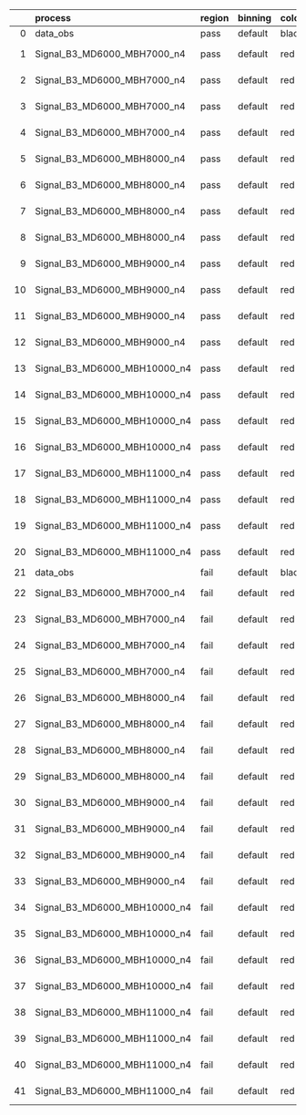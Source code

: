 |    | process                      | region   | binning   | color   | process_type   |   scale | variation   | source_filename                                                       | source_histname    | alias                        | title     |   combine_idx |     lnN |   shapes | syst_type   | direction   | variation_alias   |
|---:|:-----------------------------|:---------|:----------|:--------|:---------------|--------:|:------------|:----------------------------------------------------------------------|:-------------------|:-----------------------------|:----------|--------------:|--------:|---------:|:------------|:------------|:------------------|
|  0 | data_obs                     | pass     | default   | black   | DATA           |       1 | nominal     | ./histograms_for_2DAlphabet_v18//BH_Data.root                         | hpass              | Data                         | Data      |           nan | nan     |      nan | nan         | nan         | nan               |
|  1 | Signal_B3_MD6000_MBH7000_n4  | pass     | default   | red     | SIGNAL         |       1 | lumi        | ./histograms_for_2DAlphabet_v18//BH_Signal_B3_MD6000_MBH7000_n4.root  | hpass              | Signal_B3_MD6000_MBH7000_n4  | BH signal |           nan |   1.016 |      nan | lnN         | nan         | nan               |
|  2 | Signal_B3_MD6000_MBH7000_n4  | pass     | default   | red     | SIGNAL         |       1 | SVM         | ./histograms_for_2DAlphabet_v18//BH_Signal_B3_MD6000_MBH7000_n4.root  | hpass_SVMsyst_up   | Signal_B3_MD6000_MBH7000_n4  | BH signal |           nan | nan     |        1 | shapes      | Up          | SVMsyst           |
|  3 | Signal_B3_MD6000_MBH7000_n4  | pass     | default   | red     | SIGNAL         |       1 | SVM         | ./histograms_for_2DAlphabet_v18//BH_Signal_B3_MD6000_MBH7000_n4.root  | hpass_SVMsyst_down | Signal_B3_MD6000_MBH7000_n4  | BH signal |           nan | nan     |        1 | shapes      | Down        | SVMsyst           |
|  4 | Signal_B3_MD6000_MBH7000_n4  | pass     | default   | red     | SIGNAL         |       1 | nominal     | ./histograms_for_2DAlphabet_v18//BH_Signal_B3_MD6000_MBH7000_n4.root  | hpass              | Signal_B3_MD6000_MBH7000_n4  | BH signal |           nan | nan     |      nan | nan         | nan         | nan               |
|  5 | Signal_B3_MD6000_MBH8000_n4  | pass     | default   | red     | SIGNAL         |       1 | lumi        | ./histograms_for_2DAlphabet_v18//BH_Signal_B3_MD6000_MBH8000_n4.root  | hpass              | Signal_B3_MD6000_MBH8000_n4  | BH signal |           nan |   1.016 |      nan | lnN         | nan         | nan               |
|  6 | Signal_B3_MD6000_MBH8000_n4  | pass     | default   | red     | SIGNAL         |       1 | SVM         | ./histograms_for_2DAlphabet_v18//BH_Signal_B3_MD6000_MBH8000_n4.root  | hpass_SVMsyst_up   | Signal_B3_MD6000_MBH8000_n4  | BH signal |           nan | nan     |        1 | shapes      | Up          | SVMsyst           |
|  7 | Signal_B3_MD6000_MBH8000_n4  | pass     | default   | red     | SIGNAL         |       1 | SVM         | ./histograms_for_2DAlphabet_v18//BH_Signal_B3_MD6000_MBH8000_n4.root  | hpass_SVMsyst_down | Signal_B3_MD6000_MBH8000_n4  | BH signal |           nan | nan     |        1 | shapes      | Down        | SVMsyst           |
|  8 | Signal_B3_MD6000_MBH8000_n4  | pass     | default   | red     | SIGNAL         |       1 | nominal     | ./histograms_for_2DAlphabet_v18//BH_Signal_B3_MD6000_MBH8000_n4.root  | hpass              | Signal_B3_MD6000_MBH8000_n4  | BH signal |           nan | nan     |      nan | nan         | nan         | nan               |
|  9 | Signal_B3_MD6000_MBH9000_n4  | pass     | default   | red     | SIGNAL         |       1 | lumi        | ./histograms_for_2DAlphabet_v18//BH_Signal_B3_MD6000_MBH9000_n4.root  | hpass              | Signal_B3_MD6000_MBH9000_n4  | BH signal |           nan |   1.016 |      nan | lnN         | nan         | nan               |
| 10 | Signal_B3_MD6000_MBH9000_n4  | pass     | default   | red     | SIGNAL         |       1 | SVM         | ./histograms_for_2DAlphabet_v18//BH_Signal_B3_MD6000_MBH9000_n4.root  | hpass_SVMsyst_up   | Signal_B3_MD6000_MBH9000_n4  | BH signal |           nan | nan     |        1 | shapes      | Up          | SVMsyst           |
| 11 | Signal_B3_MD6000_MBH9000_n4  | pass     | default   | red     | SIGNAL         |       1 | SVM         | ./histograms_for_2DAlphabet_v18//BH_Signal_B3_MD6000_MBH9000_n4.root  | hpass_SVMsyst_down | Signal_B3_MD6000_MBH9000_n4  | BH signal |           nan | nan     |        1 | shapes      | Down        | SVMsyst           |
| 12 | Signal_B3_MD6000_MBH9000_n4  | pass     | default   | red     | SIGNAL         |       1 | nominal     | ./histograms_for_2DAlphabet_v18//BH_Signal_B3_MD6000_MBH9000_n4.root  | hpass              | Signal_B3_MD6000_MBH9000_n4  | BH signal |           nan | nan     |      nan | nan         | nan         | nan               |
| 13 | Signal_B3_MD6000_MBH10000_n4 | pass     | default   | red     | SIGNAL         |       1 | lumi        | ./histograms_for_2DAlphabet_v18//BH_Signal_B3_MD6000_MBH10000_n4.root | hpass              | Signal_B3_MD6000_MBH10000_n4 | BH signal |           nan |   1.016 |      nan | lnN         | nan         | nan               |
| 14 | Signal_B3_MD6000_MBH10000_n4 | pass     | default   | red     | SIGNAL         |       1 | SVM         | ./histograms_for_2DAlphabet_v18//BH_Signal_B3_MD6000_MBH10000_n4.root | hpass_SVMsyst_up   | Signal_B3_MD6000_MBH10000_n4 | BH signal |           nan | nan     |        1 | shapes      | Up          | SVMsyst           |
| 15 | Signal_B3_MD6000_MBH10000_n4 | pass     | default   | red     | SIGNAL         |       1 | SVM         | ./histograms_for_2DAlphabet_v18//BH_Signal_B3_MD6000_MBH10000_n4.root | hpass_SVMsyst_down | Signal_B3_MD6000_MBH10000_n4 | BH signal |           nan | nan     |        1 | shapes      | Down        | SVMsyst           |
| 16 | Signal_B3_MD6000_MBH10000_n4 | pass     | default   | red     | SIGNAL         |       1 | nominal     | ./histograms_for_2DAlphabet_v18//BH_Signal_B3_MD6000_MBH10000_n4.root | hpass              | Signal_B3_MD6000_MBH10000_n4 | BH signal |           nan | nan     |      nan | nan         | nan         | nan               |
| 17 | Signal_B3_MD6000_MBH11000_n4 | pass     | default   | red     | SIGNAL         |       1 | lumi        | ./histograms_for_2DAlphabet_v18//BH_Signal_B3_MD6000_MBH11000_n4.root | hpass              | Signal_B3_MD6000_MBH11000_n4 | BH signal |           nan |   1.016 |      nan | lnN         | nan         | nan               |
| 18 | Signal_B3_MD6000_MBH11000_n4 | pass     | default   | red     | SIGNAL         |       1 | SVM         | ./histograms_for_2DAlphabet_v18//BH_Signal_B3_MD6000_MBH11000_n4.root | hpass_SVMsyst_up   | Signal_B3_MD6000_MBH11000_n4 | BH signal |           nan | nan     |        1 | shapes      | Up          | SVMsyst           |
| 19 | Signal_B3_MD6000_MBH11000_n4 | pass     | default   | red     | SIGNAL         |       1 | SVM         | ./histograms_for_2DAlphabet_v18//BH_Signal_B3_MD6000_MBH11000_n4.root | hpass_SVMsyst_down | Signal_B3_MD6000_MBH11000_n4 | BH signal |           nan | nan     |        1 | shapes      | Down        | SVMsyst           |
| 20 | Signal_B3_MD6000_MBH11000_n4 | pass     | default   | red     | SIGNAL         |       1 | nominal     | ./histograms_for_2DAlphabet_v18//BH_Signal_B3_MD6000_MBH11000_n4.root | hpass              | Signal_B3_MD6000_MBH11000_n4 | BH signal |           nan | nan     |      nan | nan         | nan         | nan               |
| 21 | data_obs                     | fail     | default   | black   | DATA           |       1 | nominal     | ./histograms_for_2DAlphabet_v18//BH_Data.root                         | hfail              | Data                         | Data      |           nan | nan     |      nan | nan         | nan         | nan               |
| 22 | Signal_B3_MD6000_MBH7000_n4  | fail     | default   | red     | SIGNAL         |       1 | lumi        | ./histograms_for_2DAlphabet_v18//BH_Signal_B3_MD6000_MBH7000_n4.root  | hfail              | Signal_B3_MD6000_MBH7000_n4  | BH signal |           nan |   1.016 |      nan | lnN         | nan         | nan               |
| 23 | Signal_B3_MD6000_MBH7000_n4  | fail     | default   | red     | SIGNAL         |       1 | SVM         | ./histograms_for_2DAlphabet_v18//BH_Signal_B3_MD6000_MBH7000_n4.root  | hfail_SVMsyst_up   | Signal_B3_MD6000_MBH7000_n4  | BH signal |           nan | nan     |        1 | shapes      | Up          | SVMsyst           |
| 24 | Signal_B3_MD6000_MBH7000_n4  | fail     | default   | red     | SIGNAL         |       1 | SVM         | ./histograms_for_2DAlphabet_v18//BH_Signal_B3_MD6000_MBH7000_n4.root  | hfail_SVMsyst_down | Signal_B3_MD6000_MBH7000_n4  | BH signal |           nan | nan     |        1 | shapes      | Down        | SVMsyst           |
| 25 | Signal_B3_MD6000_MBH7000_n4  | fail     | default   | red     | SIGNAL         |       1 | nominal     | ./histograms_for_2DAlphabet_v18//BH_Signal_B3_MD6000_MBH7000_n4.root  | hfail              | Signal_B3_MD6000_MBH7000_n4  | BH signal |           nan | nan     |      nan | nan         | nan         | nan               |
| 26 | Signal_B3_MD6000_MBH8000_n4  | fail     | default   | red     | SIGNAL         |       1 | lumi        | ./histograms_for_2DAlphabet_v18//BH_Signal_B3_MD6000_MBH8000_n4.root  | hfail              | Signal_B3_MD6000_MBH8000_n4  | BH signal |           nan |   1.016 |      nan | lnN         | nan         | nan               |
| 27 | Signal_B3_MD6000_MBH8000_n4  | fail     | default   | red     | SIGNAL         |       1 | SVM         | ./histograms_for_2DAlphabet_v18//BH_Signal_B3_MD6000_MBH8000_n4.root  | hfail_SVMsyst_up   | Signal_B3_MD6000_MBH8000_n4  | BH signal |           nan | nan     |        1 | shapes      | Up          | SVMsyst           |
| 28 | Signal_B3_MD6000_MBH8000_n4  | fail     | default   | red     | SIGNAL         |       1 | SVM         | ./histograms_for_2DAlphabet_v18//BH_Signal_B3_MD6000_MBH8000_n4.root  | hfail_SVMsyst_down | Signal_B3_MD6000_MBH8000_n4  | BH signal |           nan | nan     |        1 | shapes      | Down        | SVMsyst           |
| 29 | Signal_B3_MD6000_MBH8000_n4  | fail     | default   | red     | SIGNAL         |       1 | nominal     | ./histograms_for_2DAlphabet_v18//BH_Signal_B3_MD6000_MBH8000_n4.root  | hfail              | Signal_B3_MD6000_MBH8000_n4  | BH signal |           nan | nan     |      nan | nan         | nan         | nan               |
| 30 | Signal_B3_MD6000_MBH9000_n4  | fail     | default   | red     | SIGNAL         |       1 | lumi        | ./histograms_for_2DAlphabet_v18//BH_Signal_B3_MD6000_MBH9000_n4.root  | hfail              | Signal_B3_MD6000_MBH9000_n4  | BH signal |           nan |   1.016 |      nan | lnN         | nan         | nan               |
| 31 | Signal_B3_MD6000_MBH9000_n4  | fail     | default   | red     | SIGNAL         |       1 | SVM         | ./histograms_for_2DAlphabet_v18//BH_Signal_B3_MD6000_MBH9000_n4.root  | hfail_SVMsyst_up   | Signal_B3_MD6000_MBH9000_n4  | BH signal |           nan | nan     |        1 | shapes      | Up          | SVMsyst           |
| 32 | Signal_B3_MD6000_MBH9000_n4  | fail     | default   | red     | SIGNAL         |       1 | SVM         | ./histograms_for_2DAlphabet_v18//BH_Signal_B3_MD6000_MBH9000_n4.root  | hfail_SVMsyst_down | Signal_B3_MD6000_MBH9000_n4  | BH signal |           nan | nan     |        1 | shapes      | Down        | SVMsyst           |
| 33 | Signal_B3_MD6000_MBH9000_n4  | fail     | default   | red     | SIGNAL         |       1 | nominal     | ./histograms_for_2DAlphabet_v18//BH_Signal_B3_MD6000_MBH9000_n4.root  | hfail              | Signal_B3_MD6000_MBH9000_n4  | BH signal |           nan | nan     |      nan | nan         | nan         | nan               |
| 34 | Signal_B3_MD6000_MBH10000_n4 | fail     | default   | red     | SIGNAL         |       1 | lumi        | ./histograms_for_2DAlphabet_v18//BH_Signal_B3_MD6000_MBH10000_n4.root | hfail              | Signal_B3_MD6000_MBH10000_n4 | BH signal |           nan |   1.016 |      nan | lnN         | nan         | nan               |
| 35 | Signal_B3_MD6000_MBH10000_n4 | fail     | default   | red     | SIGNAL         |       1 | SVM         | ./histograms_for_2DAlphabet_v18//BH_Signal_B3_MD6000_MBH10000_n4.root | hfail_SVMsyst_up   | Signal_B3_MD6000_MBH10000_n4 | BH signal |           nan | nan     |        1 | shapes      | Up          | SVMsyst           |
| 36 | Signal_B3_MD6000_MBH10000_n4 | fail     | default   | red     | SIGNAL         |       1 | SVM         | ./histograms_for_2DAlphabet_v18//BH_Signal_B3_MD6000_MBH10000_n4.root | hfail_SVMsyst_down | Signal_B3_MD6000_MBH10000_n4 | BH signal |           nan | nan     |        1 | shapes      | Down        | SVMsyst           |
| 37 | Signal_B3_MD6000_MBH10000_n4 | fail     | default   | red     | SIGNAL         |       1 | nominal     | ./histograms_for_2DAlphabet_v18//BH_Signal_B3_MD6000_MBH10000_n4.root | hfail              | Signal_B3_MD6000_MBH10000_n4 | BH signal |           nan | nan     |      nan | nan         | nan         | nan               |
| 38 | Signal_B3_MD6000_MBH11000_n4 | fail     | default   | red     | SIGNAL         |       1 | lumi        | ./histograms_for_2DAlphabet_v18//BH_Signal_B3_MD6000_MBH11000_n4.root | hfail              | Signal_B3_MD6000_MBH11000_n4 | BH signal |           nan |   1.016 |      nan | lnN         | nan         | nan               |
| 39 | Signal_B3_MD6000_MBH11000_n4 | fail     | default   | red     | SIGNAL         |       1 | SVM         | ./histograms_for_2DAlphabet_v18//BH_Signal_B3_MD6000_MBH11000_n4.root | hfail_SVMsyst_up   | Signal_B3_MD6000_MBH11000_n4 | BH signal |           nan | nan     |        1 | shapes      | Up          | SVMsyst           |
| 40 | Signal_B3_MD6000_MBH11000_n4 | fail     | default   | red     | SIGNAL         |       1 | SVM         | ./histograms_for_2DAlphabet_v18//BH_Signal_B3_MD6000_MBH11000_n4.root | hfail_SVMsyst_down | Signal_B3_MD6000_MBH11000_n4 | BH signal |           nan | nan     |        1 | shapes      | Down        | SVMsyst           |
| 41 | Signal_B3_MD6000_MBH11000_n4 | fail     | default   | red     | SIGNAL         |       1 | nominal     | ./histograms_for_2DAlphabet_v18//BH_Signal_B3_MD6000_MBH11000_n4.root | hfail              | Signal_B3_MD6000_MBH11000_n4 | BH signal |           nan | nan     |      nan | nan         | nan         | nan               |